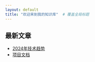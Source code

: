 ```yaml
---
layout: default
title: "欢迎来到我的知识库"  # 覆盖全局标题
---
```


## 最新文章
- [2024年技术趋势](/posts/2024-trends)
- [项目文档](/docs/project-guide)
